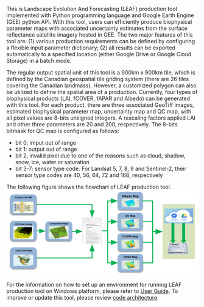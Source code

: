 This is Landscape Evolution And Forecasting (LEAF) production tool implemented with Python programming language and Google Earth Engine (GEE) python API. With this tool, users can efficiently produce biophysical parameter maps with associated uncertainty estimates from the surface reflectance satellite imagery hosted in GEE. The two major features of this tool are: (1) various production requirements can be defined by configuring a flexible input parameter dictionary; (2) all results can be exported automatically to a specified location (either Google Drive or Google Cloud Storage) in a batch mode. 

The regular output spatial unit of this tool is a 900km x 900km tile, which is defined by the Canadian geospatial tile griding system (there are 26 tiles covering the Canadian landmass). However, a customized polygon can also be utilized to define the spatial area of a production. Currently, four types of biophysical products (LAI, fCOVER, fAPAR and Albedo) can be generated with this tool. For each product, there are three associated GeoTiff images, estimated biophysical parameter map, uncertainty map and QC map, with all pixel values are 8-bits unsigned integers. A rescaling factors applied LAI and other three parameters are 20 and 200, respectively. The 8-bits bitmask for QC map is configured as follows:
   * bit 0: imput out of range
   * bit 1: output out of range
   * bit 2, invalid pixel due to one of the reasons such as cloud, shadow, snow, ice, water or saturation
   * bit 3-7: sensor type code. For Landsat 5, 7, 8, 9 and Sentinel-2, their sensor type codes are 40, 56, 64, 72 and 168, respectively

The following figure shows the flowchart of LEAF production tool.
![](/wiki_images/flowchart.png)

For the information on how to set up an environment for running LEAF production tool on Windows platform, please refer to [User Guide](/docs/user_manual.md). To improve or update this tool, please review [code architecture](/docs/code_architecture.md). 

